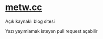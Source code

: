 ﻿# [metw.cc](https://metw.cc)
Açık kaynaklı blog sitesi

Yazı yayımlamak isteyen pull request açabilir
